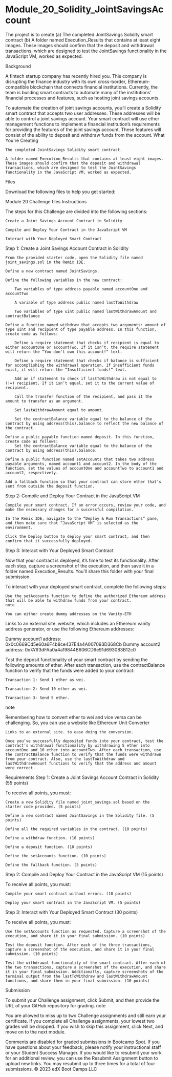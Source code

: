 

# Module_20_Solidity_JointSavingsAccount
The project is to create (a) The completed JointSavings Solidity smart contract (b) A folder named Execution_Results that contains at least eight images. These images should confirm that the deposit and withdrawal transactions, which are designed to test the JointSavings functionality in the JavaScript VM, worked as expected.

Background

A fintech startup company has recently hired you. This company is disrupting the finance industry with its own cross-border, Ethereum-compatible blockchain that connects financial institutions. Currently, the team is building smart contracts to automate many of the institutions’ financial processes and features, such as hosting joint savings accounts.

To automate the creation of joint savings accounts, you’ll create a Solidity smart contract that accepts two user addresses. These addresses will be able to control a joint savings account. Your smart contract will use ether management functions to implement a financial institution’s requirements for providing the features of the joint savings account. These features will consist of the ability to deposit and withdraw funds from the account.
What You're Creating

    The completed JointSavings Solidity smart contract.

    A folder named Execution_Results that contains at least eight images. These images should confirm that the deposit and withdrawal transactions, which are designed to test the JointSavings functionality in the JavaScript VM, worked as expected.

Files

Download the following files to help you get started:

Module 20 Challenge files
Instructions

The steps for this Challenge are divided into the following sections:

    Create a Joint Savings Account Contract in Solidity

    Compile and Deploy Your Contract in the JavaScript VM

    Interact with Your Deployed Smart Contract

Step 1: Create a Joint Savings Account Contract in Solidity

    From the provided starter code, open the Solidity file named joint_savings.sol in the Remix IDE.

    Define a new contract named JointSavings.

    Define the following variables in the new contract:

        Two variables of type address payable named accountOne and accountTwo

        A variable of type address public named lastToWithdraw

        Two variables of type uint public named lastWithdrawAmount and contractBalance

    Define a function named withdraw that accepts two arguments: amount of type uint and recipient of type payable address. In this function, create code as follows:

        Define a require statement that checks if recipient is equal to either accountOne or accountTwo. If it isn’t, the require statement will return the “You don't own this account!” text.

        Define a require statement that checks if balance is sufficient for accomplishing the withdrawal operation. If insufficient funds exist, it will return the “Insufficient funds!” text.

        Add an if statement to check if lastToWithdraw is not equal to (!=) recipient. If it isn’t equal, set it to the current value of recipient.

        Call the transfer function of the recipient, and pass it the amount to transfer as an argument.

        Set lastWithdrawAmount equal to amount.

        Set the contractBalance variable equal to the balance of the contract by using address(this).balance to reflect the new balance of the contract.

    Define a public payable function named deposit. In this function, create code as follows:
        Set the contractBalance variable equal to the balance of the contract by using address(this).balance.

    Define a public function named setAccounts that takes two address payable arguments, named account1 and account2. In the body of the function, set the values of accountOne and accountTwo to account1 and account2, respectively.

    Add a fallback function so that your contract can store ether that’s sent from outside the deposit function.

Step 2: Compile and Deploy Your Contract in the JavaScript VM

    Compile your smart contract. If an error occurs, review your code, and make the necessary changes for a successful compilation.

    In the Remix IDE, navigate to the “Deploy & Run Transactions” pane, and then make sure that “JavaScript VM” is selected as the environment.

    Click the Deploy button to deploy your smart contract, and then confirm that it successfully deployed.

Step 3: Interact with Your Deployed Smart Contract

Now that your contract is deployed, it’s time to test its functionality. After each step, capture a screenshot of the execution, and then save it in a folder named Execution_Results. You’ll share this folder with your final submission.

To interact with your deployed smart contract, complete the following steps:

    Use the setAccounts function to define the authorized Ethereum address that will be able to withdraw funds from your contract.
    note

    You can either create dummy addresses on the Vanity-ETH 

Links to an external site. website, which includes an Ethereum vanity address generator, or use the following Ethereum addresses:

Dummy account1 address: 0x0c0669Cd5e60a6F4b8ce437E4a4A007093D368Cb
Dummy account2 address: 0x7A1f3dFAa0a4a19844B606CD6e91d693083B12c0

Test the deposit functionality of your smart contract by sending the following amounts of ether. After each transaction, use the contractBalance function to verify that the funds were added to your contract:

    Transaction 1: Send 1 ether as wei.

    Transaction 2: Send 10 ether as wei.

    Transaction 3: Send 5 ether.

note

Remembering how to convert ether to wei and vice versa can be challenging. So, you can use a website like Ethereum Unit Converter

    Links to an external site. to ease doing the conversion.

    Once you’ve successfully deposited funds into your contract, test the contract’s withdrawal functionality by withdrawing 5 ether into accountOne and 10 ether into accountTwo. After each transaction, use the contractBalance function to verify that the funds were withdrawn from your contract. Also, use the lastToWithdraw and lastWithdrawAmount functions to verify that the address and amount were correct.

Requirements
Step 1: Create a Joint Savings Account Contract in Solidity (55 points)

To receive all points, you must:

    Create a new Solidity file named joint_savings.sol based on the starter code provided. (5 points)

    Define a new contract named JointSavings in the Solidity file. (5 points)

    Define all the required variables in the contract. (10 points)

    Define a withdraw function. (10 points)

    Define a deposit function. (10 points)

    Define the setAccounts function. (10 points)

    Define the fallback function. (5 points)

Step 2: Compile and Deploy Your Contract in the JavaScript VM (15 points)

To receive all points, you must:

    Compile your smart contract without errors. (10 points)

    Deploy your smart contract in the JavaScript VM. (5 points)

Step 3: Interact with Your Deployed Smart Contract (30 points)

To receive all points, you must:

    Use the setAccounts function as requested. Capture a screenshot of the execution, and share it in your final submission. (10 points)

    Test the deposit function. After each of the three transactions, capture a screenshot of the execution, and share it in your final submission. (10 points)

    Test the withdrawal functionality of the smart contract. After each of the two transactions, capture a screenshot of the execution, and share it in your final submission. Additionally, capture screenshots of the terminal output from the lastToWithdraw and lastWithdrawAmount functions, and share them in your final submission. (10 points)

Submission

To submit your Challenge assignment, click Submit, and then provide the URL of your GitHub repository for grading.
note

You are allowed to miss up to two Challenge assignments and still earn your certificate. If you complete all Challenge assignments, your lowest two grades will be dropped. If you wish to skip this assignment, click Next, and move on to the next module.

Comments are disabled for graded submissions in Bootcamp Spot. If you have questions about your feedback, please notify your instructional staff or your Student Success Manager. If you would like to resubmit your work for an additional review, you can use the Resubmit Assignment button to upload new links. You may resubmit up to three times for a total of four submissions.
© 2023 edX Boot Camps LLC
